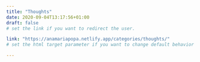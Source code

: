```yaml
---
title: "Thoughts"
date: 2020-09-04T13:17:56+01:00
draft: false
# set the link if you want to redirect the user.

link: "https://anamariapopa.netlify.app/categories/thoughts/"
# set the html target parameter if you want to change default behavior

---
```

